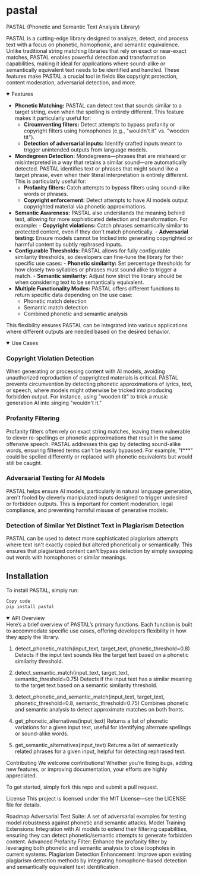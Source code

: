 # pastal
PASTAL (Phonetic and Semantic Text Analysis Library)

PASTAL is a cutting-edge library designed to analyze, detect, and process text with a focus on phonetic, homophonic, and semantic equivalence. Unlike traditional string matching libraries that rely on exact or near-exact matches, PASTAL enables powerful detection and transformation capabilities, making it ideal for applications where sound-alike or semantically equivalent text needs to be identified and handled. These features make PASTAL a crucial tool in fields like copyright protection, content moderation, adversarial detection, and more.

<details open>
<summary>Features</summary>

  - **Phonetic Matching:**  PASTAL can detect text that sounds similar to a target string, even when the spelling is entirely different. This feature makes it particularly useful for:
    - **Circumventing filters:** Detect attempts to bypass profanity or copyright filters using homophones (e.g., "wouldn't it" vs. "wooden tit").
    - **Detection of adversarial inputs:** Identify crafted inputs meant to trigger unintended outputs from language models.
  - **Mondegreen Detection:** Mondegreens—phrases that are misheard or misinterpreted in a way that retains a similar sound—are automatically detected. PASTAL identifies text or phrases that might sound like a target phrase, even when their literal interpretation is entirely different. This is particularly useful for:
    - **Profanity filters:** Catch attempts to bypass filters using sound-alike words or phrases.
    - **Copyright enforcement:** Detect attempts to have AI models output copyrighted material via phonetic approximations.
  -  **Semantic Awareness:** PASTAL also understands the meaning behind text, allowing for more sophisticated detection and transformation. For example:
    - **Copyright violations:** Catch phrases semantically similar to protected content, even if they don't match phonetically.
    - **Adversarial testing:** Ensure models cannot be tricked into generating copyrighted or harmful content by subtly rephrased inputs.
  -  **Configurable Thresholds:** PASTAL allows for fully configurable similarity thresholds, so developers can fine-tune the library for their specific use cases:
    - **Phonetic similarity:** Set percentage thresholds for how closely two syllables or phrases must sound alike to trigger a match.
    - **Semantic similarity:** Adjust how strict the library should be when considering text to be semantically equivalent.
  - **Multiple Functionality Modes:** PASTAL offers different functions to return specific data depending on the use case:
    - Phonetic match detection
    - Semantic match detection
    - Combined phonetic and semantic analysis

This flexibility ensures PASTAL can be integrated into various applications where different outputs are needed based on the desired behavior.
</details>

<details open>
<summary>Use Cases</summary>
  
### Copyright Violation Detection
When generating or processing content with AI models, avoiding unauthorized reproduction of copyrighted materials is critical. PASTAL prevents circumvention by detecting phonetic approximations of lyrics, text, or speech, where models might otherwise be tricked into producing forbidden output. For instance, using "wooden tit" to trick a music generation AI into singing "wouldn't it."

### Profanity Filtering
Profanity filters often rely on exact string matches, leaving them vulnerable to clever re-spellings or phonetic approximations that result in the same offensive speech. PASTAL addresses this gap by detecting sound-alike words, ensuring filtered terms can't be easily bypassed. For example, "f***" could be spelled differently or replaced with phonetic equivalents but would still be caught.

### Adversarial Testing for AI Models
PASTAL helps ensure AI models, particularly in natural language generation, aren't fooled by cleverly manipulated inputs designed to trigger undesired or forbidden outputs. This is important for content moderation, legal compliance, and preventing harmful misuse of generative models.

### Detection of Similar Yet Distinct Text in Plagiarism Detection
PASTAL can be used to detect more sophisticated plagiarism attempts where text isn't exactly copied but altered phonetically or semantically. This ensures that plagiarized content can't bypass detection by simply swapping out words with homophones or similar meanings.
</details>

## Installation
To install PASTAL, simply run:

```bash
Copy code
pip install pastal
```

<details open>
<summary>API Overview</summary>
Here’s a brief overview of PASTAL’s primary functions. Each function is built to accommodate specific use cases, offering developers flexibility in how they apply the library.

1. detect_phonetic_match(input_text, target_text, phonetic_threshold=0.8)
Detects if the input text sounds like the target text based on a phonetic similarity threshold.

2. detect_semantic_match(input_text, target_text, semantic_threshold=0.75)
Detects if the input text has a similar meaning to the target text based on a semantic similarity threshold.

3. detect_phonetic_and_semantic_match(input_text, target_text, phonetic_threshold=0.8, semantic_threshold=0.75)
Combines phonetic and semantic analysis to detect approximate matches on both fronts.

4. get_phonetic_alternatives(input_text)
Returns a list of phonetic variations for a given input text, useful for identifying alternate spellings or sound-alike words.

5. get_semantic_alternatives(input_text)
Returns a list of semantically related phrases for a given input, helpful for detecting rephrased text.

</details>

Contributing
We welcome contributions! Whether you’re fixing bugs, adding new features, or improving documentation, your efforts are highly appreciated.

To get started, simply fork this repo and submit a pull request.

License
This project is licensed under the MIT License—see the LICENSE file for details.

Roadmap
Adversarial Test Suite: A set of adversarial examples for testing model robustness against phonetic and semantic attacks.
Model Training Extensions: Integration with AI models to extend their filtering capabilities, ensuring they can detect phonetic/semantic attempts to generate forbidden content.
Advanced Profanity Filter: Enhance the profanity filter by leveraging both phonetic and semantic analysis to close loopholes in current systems.
Plagiarism Detection Enhancement: Improve upon existing plagiarism detection methods by integrating homophone-based detection and semantically equivalent text identification.
